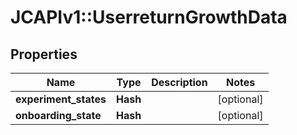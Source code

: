 # JCAPIv1::UserreturnGrowthData

## Properties
Name | Type | Description | Notes
------------ | ------------- | ------------- | -------------
**experiment_states** | **Hash** |  | [optional] 
**onboarding_state** | **Hash** |  | [optional] 

